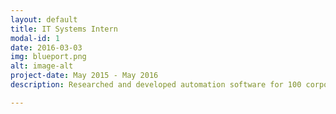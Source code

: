 ```yaml
---
layout: default
title: IT Systems Intern
modal-id: 1
date: 2016-03-03
img: blueport.png
alt: image-alt
project-date: May 2015 - May 2016
description: Researched and developed automation software for 100 corporate machines. Presented in front of company to share my work on automation project. Automation software allowed for streamlined deployment and monitoring of software

---
```

